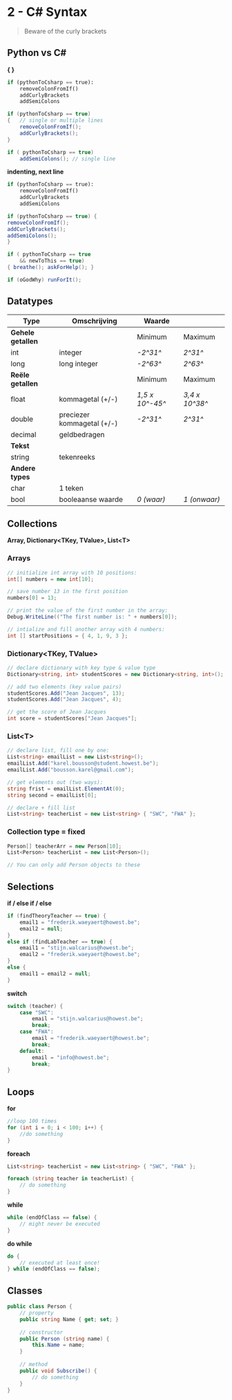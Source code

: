 # 2 - C# Syntax
> Beware of the curly brackets

## Python vs C#
**{ }**
```python
if (pythonToCsharp == true):
	removeColonFromIf()
	addCurlyBrackets
	addSemiColons
```
```csharp
if (pythonToCsharp == true)
{   // single or multiple lines
	removeColonFromIf();
	addCurlyBrackets();
}

if ( pythonToCsharp == true)
	addSemiColons(); // single line
```
**indenting, next line**
```python
if (pythonToCsharp == true):
	removeColonFromIf()
	addCurlyBrackets
	addSemiColons
```
```csharp
if (pythonToCsharp == true) {
removeColonFromIf();
addCurlyBrackets();
addSemiColons();
}

if ( pythonToCsharp == true
	&& newToThis == true)
{ breathe(); askForHelp(); }

if (oGodWhy) runForIt();
```

## Datatypes
| Type | Omschrijving | Waarde | |
|--|--|--|--|
| **Gehele getallen** | | Minimum | Maximum |
| int | integer | *-2^31^* | *2^31^* |
| long | long integer | *-2^63^* | *2^63^* |
| **Reële getallen** | | Minimum | Maximum |
| float | kommagetal (+/-) | *1,5 x 10^-45^* | *3,4 x 10^38^* |
| double | preciezer kommagetal (+/-) | *-2^31^* | *2^31^* |
| decimal | geldbedragen |  |
| **Tekst** | | |
| string | tekenreeks | | |
| **Andere types** | | |
| char | 1 teken | | |
| bool | booleaanse waarde | *0 (waar)* | *1 (onwaar)* |

## Collections
**Array, Dictionary\<TKey, TValue>, List\<T>**

### Arrays
```csharp
// initialize int array with 10 positions:
int[] numbers = new int[10];

// save number 13 in the first position
numbers[0] = 13;

// print the value of the first number in the array:
Debug.WriteLine(("The first number is: " + numbers[0]);

// intialize and fill another array with 4 numbers:
int [] startPositions = { 4, 1, 9, 3 };
```

### Dictionary\<TKey, TValue>
```csharp
// declare dictionary with key type & value type
Dictionary<string, int> studentScores = new Dictionary<string, int>();

// add two elements (key value pairs)
studentScores.Add("Jean Jacques", 13);
studentScores.Add("Jean Jacques", 4);

// get the score of Jean Jacques
int score = studentScores["Jean Jacques"];
```

### List\<T>
```csharp
// declare list, fill one by one:
List<string> emailList = new List<string>();
emailList.Add("karel.bousson@student.howest.be");
emailList.Add("bousson.karel@gmail.com");

// get elements out (two ways):
string frist = emailList.ElementAt(0);
string second = emailList[0];

// declare + fill list
List<string> teacherList = new List<string> { "SWC", "FWA" };
```

### Collection type = fixed
```csharp
Person[] teacherArr = new Person[10];
List<Person> teacherList = new List<Person>();

// You can only add Person objects to these
```

## Selections
**if / else if / else**
```csharp
if (findTheoryTeacher == true) {
	email1 = "frederik.waeyaert@howest.be";
	email2 = null;
}
else if (findLabTeacher == true) {
	email1 = "stijn.walcarius@howest.be";
	email2 = "frederik.waeyaert@howest.be";
}
else {
	email1 = email2 = null;
}
```

**switch**
```csharp
switch (teacher) {
	case "SWC":
		email = "stijn.walcarius@howest.be";
		break;
	case "FWA":
		email = "frederik.waeyaert@howest.be";
		break;
	default:
		email = "info@howest.be";
		break;
}
```

## Loops
**for**
```csharp
//loop 100 times
for (int i = 0; i < 100; i++) {
	//do something
}
```

**foreach**
```csharp
List<string> teacherList = new List<string> { "SWC", "FWA" };

foreach (string teacher in teacherList) {
	// do something
}
```

**while**
```csharp
while (endOfClass == false) {
	// might never be executed
}
```

**do while**
```csharp
do {
	// executed at least once!
} while (endOfClass == false);
```

## Classes
```csharp
public class Person {
	// property
	public string Name { get; set; }
	
	// constructor
	public Person (string name) {
		this.Name = name;
	}
	
	// method
	public void Subscribe() {
		// do something
	}
}
```
<!--stackedit_data:
eyJoaXN0b3J5IjpbMTM3MDIxMzE0OCwtMjAwNTg0NDE5Nl19
-->